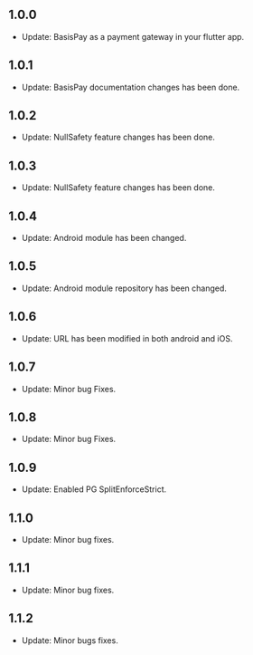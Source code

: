  ## 1.0.0
 
 * Update: BasisPay as a payment gateway in your flutter app.

## 1.0.1
 
 * Update: BasisPay documentation changes has been done.
 
## 1.0.2
  
  * Update: NullSafety feature changes has been done.
  
 ## 1.0.3
    
  * Update: NullSafety feature changes has been done.
  
 ## 1.0.4
      
  * Update: Android module has been changed.
  
 ## 1.0.5
       
  * Update: Android module repository has been changed.
  
 ## 1.0.6
         
  * Update: URL has been modified in both android and iOS.
  
 ## 1.0.7
         
  * Update: Minor bug Fixes.
  
 ## 1.0.8
           
  * Update: Minor bug Fixes.

 ## 1.0.9

  * Update: Enabled PG SplitEnforceStrict.

 ## 1.1.0

  * Update: Minor bug fixes.

## 1.1.1
* Update: Minor bug fixes.

## 1.1.2
* Update: Minor bugs fixes.

